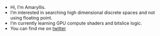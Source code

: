 - Hi, I’m Amaryllis.
- I’m interested in searching high dimensional discrete spaces and not using floating point.
- I’m currently learning GPU compute shaders and bitslice logic.
- You can find me on [twitter](https://twitter.com/am8ryllis)
